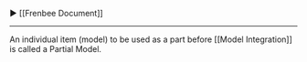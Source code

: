 ▶ [[Frenbee Document]]

---

An individual item (model) to be used as a part before [[Model Integration]] is called a Partial Model.